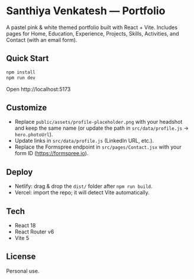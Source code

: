 # Santhiya Venkatesh — Portfolio

A pastel pink & white themed portfolio built with React + Vite. Includes pages for Home, Education, Experience, Projects, Skills, Activities, and Contact (with an email form).

## Quick Start

```bash
npm install
npm run dev
```

Open http://localhost:5173

## Customize

- Replace `public/assets/profile-placeholder.png` with your headshot and keep the same name (or update the path in `src/data/profile.js` → `hero.photoUrl`).
- Update links in `src/data/profile.js` (LinkedIn URL, etc.).
- Replace the Formspree endpoint in `src/pages/Contact.jsx` with your form ID (https://formspree.io).

## Deploy

- Netlify: drag & drop the `dist/` folder after `npm run build`.
- Vercel: import the repo; it will detect Vite automatically.

## Tech

- React 18
- React Router v6
- Vite 5

## License

Personal use.
